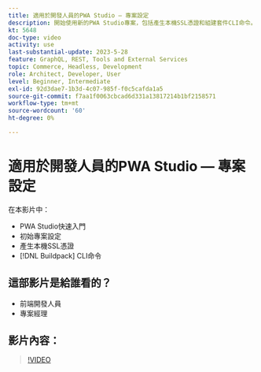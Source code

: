 ```yaml
---
title: 適用於開發人員的PWA Studio — 專案設定
description: 開始使用新的PWA Studio專案，包括產生本機SSL憑證和組建套件CLI命令。
kt: 5648
doc-type: video
activity: use
last-substantial-update: 2023-5-28
feature: GraphQL, REST, Tools and External Services
topic: Commerce, Headless, Development
role: Architect, Developer, User
level: Beginner, Intermediate
exl-id: 92d3dae7-1b3d-4c07-985f-f0c5cafda1a5
source-git-commit: f7aa1f0063cbcad6d331a13817214b1bf2158571
workflow-type: tm+mt
source-wordcount: '60'
ht-degree: 0%

---
```


# 適用於開發人員的PWA Studio — 專案設定

在本影片中：

- PWA Studio快速入門
- 初始專案設定
- 產生本機SSL憑證
- [!DNL Buildpack] CLI命令

## 這部影片是給誰看的？

- 前端開發人員
- 專案經理

## 影片內容：

>[!VIDEO](https://video.tv.adobe.com/v/35719?quality=12&learn=on)
